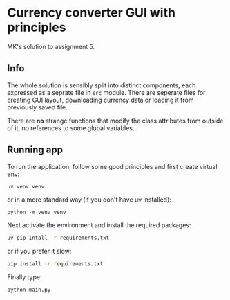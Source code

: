 # Currency converter GUI with principles

MK's solution to assignment 5.

## Info

The whole solution is sensibly split into distinct components, each expressed as a seprate file in `src` module.
There are seperate files for creating GUI layout, downloading currency data or loading it from previously saved file.

There are **no** strange functions that modify the class attributes from outside of it, no references to some global variables.

## Running app
To run the application, follow some good principles and first create virtual env:
```bash
uv venv venv
```

or in a more standard way (if you don't have uv installed):
```
python -m venv venv
```

Next activate the environment and install the required packages:
```bash
uv pip intall -r requirements.txt
```

or if you prefer it slow:
```bash
pip install -r requirements.txt
```

Finally type:
```bash
python main.py
```
